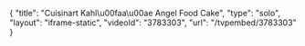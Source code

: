 {
    "title": "Cuisinart Kahl\u00faa\u00ae Angel Food Cake",
    "type": "solo",
    "layout": "iframe-static",
    "videoId": "3783303",
    "url": "\/tvpembed\/3783303"
}